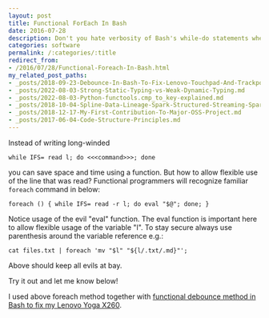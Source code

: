 ```yaml
---
layout: post
title: Functional ForEach In Bash
date: 2016-07-28
description: Don't you hate verbosity of Bash's while-do statements when writing in-line scripts? No worries, you can improve on that!
categories: software
permalink: /:categories/:title
redirect_from:
- /2016/07/28/Functional-Foreach-In-Bash.html
my_related_post_paths:
- _posts/2018-09-23-Debounce-In-Bash-To-Fix-Lenovo-Touchpad-And-Trackpoint-Lost-Sync.md
- _posts/2022-08-03-Strong-Static-Typing-vs-Weak-Dynamic-Typing.md
- _posts/2022-08-03-Python-functools.cmp_to_key-explained.md
- _posts/2018-10-04-Spline-Data-Lineage-Spark-Structured-Streaming-Spark-AI-Summit-2018.md
- _posts/2018-12-17-My-First-Contribution-To-Major-OSS-Project.md
- _posts/2017-06-04-Code-Structure-Principles.md
---
```




Instead of writing long-winded

    while IFS= read l; do <<<command>>>; done

you can save space and time using a function. But how to allow flexible use of the line that was read? Functional programmers will recognize familiar ```foreach``` command in below:

    foreach () { while IFS= read -r l; do eval "$@"; done; }

Notice usage of the evil "eval" function. The eval function is important here to allow flexible usage of the variable "l". To stay secure always use parenthesis around the variable reference e.g.:

    cat files.txt | foreach 'mv "$l" "${l/.txt/.md}"';

Above should keep all evils at bay.

Try it out and let me know below!

I used above foreach method together with [functional debounce method in Bash to fix my Lenovo Yoga X260](/software/Debounce-In-Bash-To-Fix-Lenovo-Touchpad-And-Trackpoint-Lost-Sync).
